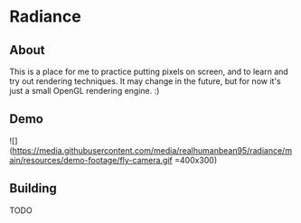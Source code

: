 # Radiance

## About
This is a place for me to practice putting pixels on screen, and to learn and try out rendering techniques.
It may change in the future, but for now it's just a small OpenGL rendering engine. :)

## Demo
![](https://media.githubusercontent.com/media/realhumanbean95/radiance/main/resources/demo-footage/fly-camera.gif =400x300)

## Building
TODO
